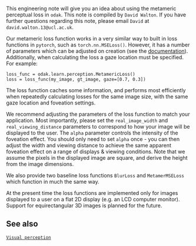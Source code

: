 This engineering note will give you an idea about using the metameric perceptual loss in `odak`. 
This note is compiled by `David Walton`. 
If you have further questions regarding this note, please email `David` at `david.walton.13@ucl.ac.uk`.

Our metameric loss function works in a very similar way to built in loss functions in `pytorch`, such as `torch.nn.MSELoss()`. 
However, it has a number of parameters which can be adjusted on creation (see the [documentation](../../odak/learn_perception/#odak.learn.perception.metameric_loss.MetamericLoss)). 
Additionally, when calculating the loss a gaze location must be specified. For example:

```
loss_func = odak.learn.perception.MetamericLoss()
loss = loss_func(my_image, gt_image, gaze=[0.7, 0.3])
```

The loss function caches some information, and performs most efficiently when repeatedly calculating losses for the same image size, with the same gaze location and foveation settings.

We recommend adjusting the parameters of the loss function to match your application. 
Most importantly, please set the `real_image_width` and `real_viewing_distance` parameters to correspond to how your image will be displayed to the user. 
The `alpha` parameter controls the intensity of the foveation effect. 
You should only need to set `alpha` once - you can then adjust the width and viewing distance to achieve the same apparent foveation effect on a range of displays & viewing conditions.
Note that we assume the pixels in the displayed image are square, and derive the height from the image dimensions.

We also provide two baseline loss functions `BlurLoss` and `MetamerMSELoss` which function in much the same way.

At the present time the loss functions are implemented only for images displayed to a user on a flat 2D display (e.g. an LCD computer monitor). 
Support for equirectangular 3D images is planned for the future.

## See also

[`Visual perception`](../../perception)
